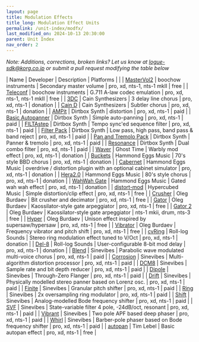 ```yaml
---
layout: page
title: Modulation Effects
title_long: Modulation Effect Units
permalink: /unit-index/modfx/
last_modified_on: 2024-10-13 20:30:00
parent: Unit Index
nav_order: 2
---
```


_Note: Additions, corrections, broken links? Let us know at logue-sdk@korg.co.jp or submit a pull request modifying the table below_

| Name | Developer | Description | Platforms | |
| [MasterVol2](https://github.com/boochow/MasterVol2) | boochow instruments | Secondary master volume | pro, xd, nts-1, nts-1 mkII | free |
| [Teleconf](https://github.com/boochow/teleconf) | boochow instruments | G.711 A-law codec emulation | pro, xd, nts-1, nts-1 mkII | free |
| [3DC](https://www.cain-synthesizer.com/effects) | Cain Synthesizers | 3 delay line chorus | pro, xd, nts-1 | donation |
| [Cain D](https://www.cain-synthesizer.com/effects) | Cain Synthesizers | Subtler chorus | pro, xd, nts-1 | donation |
| [AMPit](https://www.dirtboxsynth.com/sd_product/ampit/) | Dirtbox Synth | distortion | pro, xd, nts-1 | paid |
| [Basic Autopanner](https://www.dirtboxsynth.com/sd_product/basic-autopanner/) | Dirtbox Synth | Simple auto-panning | pro, xd, nts-1 | paid |
| [FILTAstep](https://www.dirtboxsynth.com/sd_product/filtastep/) | Dirtbox Synth | Tempo sync'ed sequence filter | pro, xd, nts-1 | paid |
| [Filter Pack](https://www.dirtboxsynth.com/sd_product/filter-pack/) | Dirtbox Synth | Low pass, high pass, band pass & band reject | pro, xd, nts-1 | paid |
| [Pan and Tremolo Pack](https://www.dirtboxsynth.com/sd_product/pan-and-tremolo-pack/) | Dirtbox Synth | Panner & tremolo | pro, xd, nts-1 | paid |
| [Resonance](https://www.dirtboxsynth.com/sd_product/resonance/) | Dirtbox Synth | Dual combo filter | pro, xd, nts-1 | paid |
| [Waver](https://ghosttime.itch.io/ghost-time-custom-oscillators-for-the-logue-family/devlog/218653/waver-a-warbly-mod-effect) | Ghost Time | Warbly mod effect | pro, xd, nts-1 | donation |
| [Buckets](http://hammondeggsmusic.ca/logueplugins/buckets.html) | Hammond Eggs Music | 70's style BBD chorus | pro, xd, nts-1 | donation |
| [Cabernet](http://hammondeggsmusic.ca/logueplugins/cabernet.html) | Hammond Eggs Music | overdrive / distortion plugin with an optional cabinet simulator | pro, xd, nts-1 | donation |
| [Hera2.0](http://hammondeggsmusic.ca/logueplugins/hera2.html) | Hammond Eggs Music | 80's style chorus | pro, xd, nts-1 | donation |
| [WahWah Gate](http://hammondeggsmusic.ca/logueplugins/wahwahgate.html) | Hammond Eggs Music | Gated wah wah effect | pro, xd, nts-1 | donation |
| [distort-mod](http://github.com/hypercubed-music/nts-1) | Hypercubed Music | Simple distortion/clip effect | pro, xd, nts-1 | free |
| [Crusher](https://github.com/dukesrg/logue-fx) | Oleg Burdaev | Bit crusher and decimator | pro, xd, nts-1 | free |
| [Gator](https://github.com/dukesrg/logue-fx) | Oleg Burdaev | Kaossilator-style gate arpeggiator | pro, xd, nts-1 | free |
| [Gator 2](https://github.com/dukesrg/logue-sdk/releases) | Oleg Burdaev | Kaossilator-style gate arpeggiator | nts-1 mkii, drum, nts-3 | free |
| [Hyper](https://github.com/dukesrg/logue-fx) | Oleg Burdaev | Unison effect inspired by supersaw/hypersaw | pro, xd, nts-1 | free |
| [Vibrator](https://github.com/dukesrg/logue-fx) | Oleg Burdaev | Frequency vibrator and pitch shift | pro, xd, nts-1 | free |
| [cvRing](https://gum.co/rolllog_free_pack) | Roll-log Sounds | Stereo ring modulation effect tuned to V/Oct | pro, xd, nts-1 | donation |
| [Del-8](https://gum.co/logueMill_del_8) | Roll-log Sounds | User-configurable 8-bit mod delay | pro, xd, nts-1 | donation |
| [Blend](https://www.sinevibes.com/korgblend/) | Sinevibes | Parabolic wave modulated multi-voice chorus | pro, xd, nts-1 | paid |
| [Corrosion](https://www.sinevibes.com/korgcorrosion/) | Sinevibes | Multi-algorithm distortion processor | pro, xd, nts-1 | paid |
| [DCM8](https://www.sinevibes.com/korgdcm8/) | Sinevibes | Sample rate and bit depth reducer | pro, xd, nts-1 | paid |
| [Dipole](https://www.sinevibes.com/korgdipole/) | Sinevibes | Through-Zero Flanger | pro, xd, nts-1 | paid |
| [Drift](https://www.sinevibes.com/korgdrift/ ) | Sinevibes | Physically modelled stereo panner based on Lorenz osc. | pro, xd, nts-1 | paid |
| [Finite](https://www.sinevibes.com/korgfinite/ ) | Sinevibes | Granular pitch shifter | pro, xd, nts-1 | paid |
| [Ring](https://www.sinevibes.com/korgring/ ) | Sinevibes | 2x oversampling ring modulator | pro, xd, nts-1 | paid |
| [Shift](https://www.sinevibes.com/korgshift/ ) | Sinevibes | Analog-modelled Bode frequency shifter | pro, xd, nts-1 | paid |
| [SVF](https://www.sinevibes.com/korgsvf/) | Sinevibes | State-variable filter 4 pole, -24dB/oct, resonant | pro, xd, nts-1 | paid |
| [Vibrant](https://www.sinevibes.com/korgvibrant/ ) | Sinevibes | Two pole APF based deep phaser | pro, xd, nts-1 | paid |
| [Whirl](https://www.sinevibes.com/korgwhirl/) | Sinevibes | Barber-pole phaser based on Bode frequency shifter | pro, xd, nts-1 | paid |
| [autopan](https://github.com/tmlbl/autopan) | Tim Lebel | Basic autopan effect | pro, xd, nts-1 | free |

